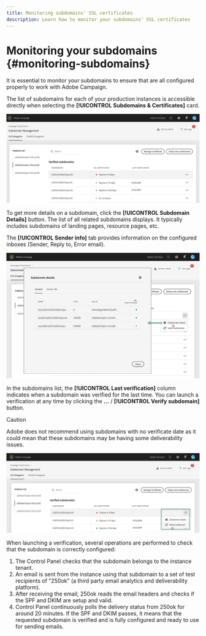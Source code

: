 ```yaml
---
title: Monitoring subdomains' SSL certificates
description: Learn how to monitor your subdomains' SSL certificates
---
```


# Monitoring your subdomains {#monitoring-subdomains}

It is essential to monitor your subdomains to ensure that are all configured properly to work with Adobe Campaign.

The list of subdomains for each of your production instances is accessible directly when selecting the **[!UICONTROL Subdomains & Certificates]** card.

![](assets/subdomains_list.png)

To get more details on a subdomain, click the **[!UICONTROL Subdomain Details]** button.
The list of all related subdomains displays. It typically includes subdomains of landing pages, resource pages, etc.

The **[!UICONTROL Sender info]** tab provides information on the configured inboxes (Sender, Reply to, Error email).
 
![](assets/subdomain_details.png)


In the subdomains list, the **[!UICONTROL Last verification]** column indicates when a subdomain was verified for the last time. You can launch a verification at any time by clicking the **...** / **[!UICONTROL Verify subdomain]** button.

>[!CAUTION]
>
>Adobe does not recommend using subdomains with no verificate date as it could mean that these subdomains may be having some deliverability issues.

![](assets/subdomain_verification.png)

When launching a verification, several operations are performed to check that the subdomain is correctly configured:

1. The Control Panel checks that the subdomain belongs to the instance tenant.
1. An email is sent from the instance using that subdomain to a set of test recipients of "250ok" (a third party email analytics and deliverability platform).
1. After receiving the email, 250ok reads the email headers and checks if the SPF and DKIM are setup and valid.
1. Control Panel continuously polls the delivery status from 250ok for around 20 minutes. If the SPF and DKIM passes, it means that the requested subdomain is verified and is fully configured and ready to use for sending emails.
